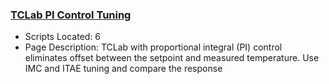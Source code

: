 ### [TCLab PI Control Tuning](https://www.apmonitor.com/pdc/index.php/Main/TCLabPIControlTuning)
- Scripts Located: 6
- Page Description: TCLab with proportional integral (PI) control eliminates offset between the setpoint and measured temperature. Use IMC and ITAE tuning and compare the response
